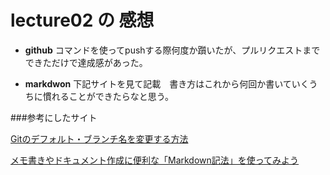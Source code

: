 # lecture02 の 感想

- **github** コマンドを使ってpushする際何度か躓いたが、プルリクエストまでできただけで達成感があった。　

- **markdwon** 下記サイトを見て記載　書き方はこれから何回か書いていくうちに慣れることができたらなと思う。

###参考にしたサイト

[Gitのデフォルト・ブランチ名を変更する方法](https://parashuto.com/rriver/tools/change-git-default-branch-name)

[メモ書きやドキュメント作成に便利な「Markdown記法」を使ってみよう](https://www.asobou.co.jp/blog/bussiness/markdown)